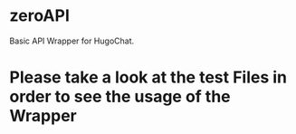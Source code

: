 # zeroAPI
 Basic API Wrapper for HugoChat.

# Please take a look at the test Files in order to see the usage of the Wrapper
